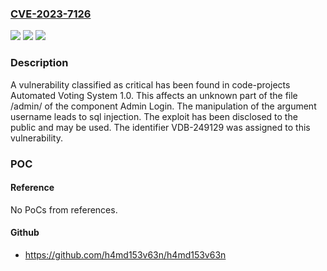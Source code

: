### [CVE-2023-7126](https://cve.mitre.org/cgi-bin/cvename.cgi?name=CVE-2023-7126)
![](https://img.shields.io/static/v1?label=Product&message=Automated%20Voting%20System&color=blue)
![](https://img.shields.io/static/v1?label=Version&message=%3D%201.0%20&color=brighgreen)
![](https://img.shields.io/static/v1?label=Vulnerability&message=CWE-89%20SQL%20Injection&color=brighgreen)

### Description

A vulnerability classified as critical has been found in code-projects Automated Voting System 1.0. This affects an unknown part of the file /admin/ of the component Admin Login. The manipulation of the argument username leads to sql injection. The exploit has been disclosed to the public and may be used. The identifier VDB-249129 was assigned to this vulnerability.

### POC

#### Reference
No PoCs from references.

#### Github
- https://github.com/h4md153v63n/h4md153v63n

